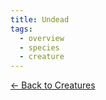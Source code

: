 ```yaml
---
title: Undead
tags:
  - overview
  - species
  - creature
---
```

[<- Back to Creatures](../index.md)